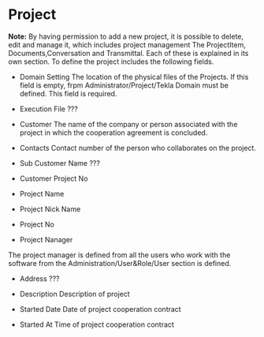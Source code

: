 # Project


**Note:** By having permission to add a new project, it is possible to delete, edit and manage it, which includes project management
The ProjectItem, Documents,Conversation and Transmittal. Each of these is explained in its own section.
To define the project includes the following fields.

* Domain Setting
The location of the physical files of the Projects. If this field is empty, frpm Administrator/Project/Tekla Domain must be defined. This field is required.

* Execution File
???


* Customer
The name of the company or person associated with the project in which the cooperation agreement is concluded.

* Contacts
Contact number of the person who collaborates on the project.

* Sub Customer Name
???

* Customer Project No

* Project Name

* Project Nick Name

* Project No

* Project Nanager

The project manager is defined from all the users who work with the software from the  Administration/User&Role/User section is defined.

* Address
???

*  Description
Description of project

* Started Date
Date of project cooperation contract

* Started At
Time of project cooperation contract